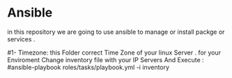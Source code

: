 # Ansible
in this repository we are going to use ansible to manage or install packge or services . 

#1- Timezone: this Folder correct Time Zone of your linux Server . for your Enviroment Change inventory file with your IP Servers And Execute :
 #ansible-playbook roles/tasks/playbook.yml -i inventory
 
